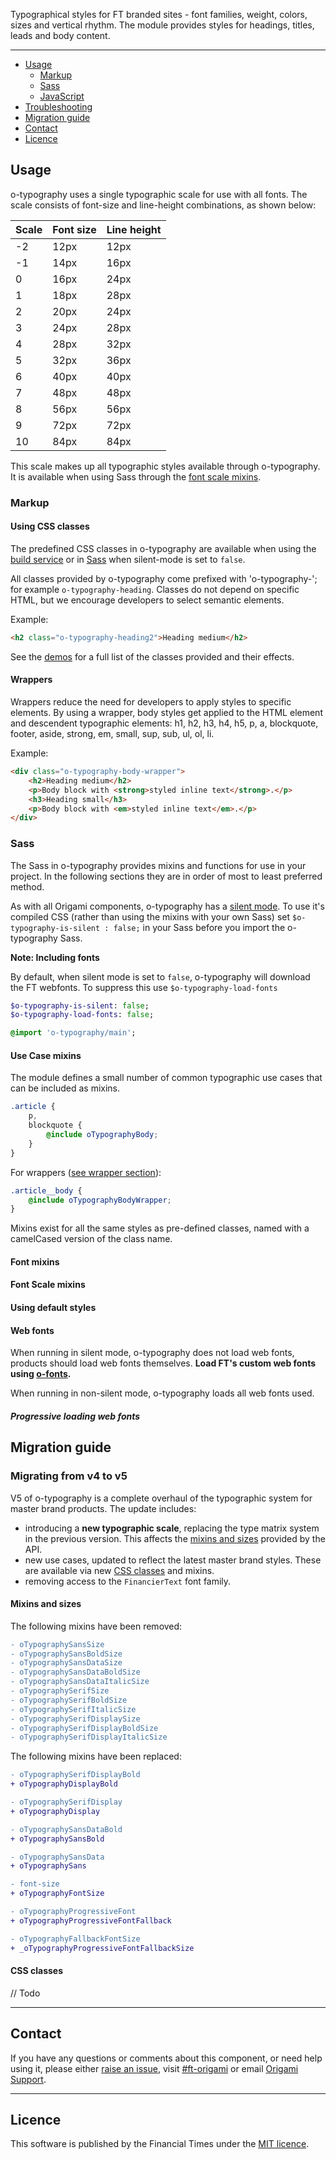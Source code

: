 Typographical styles for FT branded sites - font families, weight, colors, sizes and vertical rhythm. The module provides styles for headings, titles, leads and body content.

----

- [Usage](#usage)
	- [Markup](#markup)
	- [Sass](#sass)
	- [JavaScript](#javascript)
- [Troubleshooting](#troubleshooting)
- [Migration guide](#migration-guide)
- [Contact](#contact)
- [Licence](#licence)


## Usage

o-typography uses a single typographic scale for use with all fonts. The scale consists of font-size and line-height combinations, as shown below:

| Scale | Font size | Line height |
|------ |---------- |------------ |
|    -2 |      12px |        12px |
|    -1 |      14px |        16px |
|     0 |      16px |        24px |
|     1 |      18px |        28px |
|     2 |      20px |        24px |
|     3 |      24px |        28px |
|     4 |      28px |        32px |
|     5 |      32px |        36px |
|     6 |      40px |        40px |
|     7 |      48px |        48px |
|     8 |      56px |        56px |
|     9 |      72px |        72px |
|    10 |      84px |        84px |

This scale makes up all typographic styles available through o-typography. It is available when using Sass through the [font scale mixins](#font-scale-mixins).

### Markup

#### Using CSS classes

The predefined CSS classes in o-typography are available when using the [build service](#) or in [Sass](#sass) when silent-mode is set to `false`.

All classes provided by o-typography come prefixed with 'o-typography-'; for example `o-typography-heading`. Classes do not depend on specific HTML, but we encourage developers to select semantic elements.

Example:

```html
<h2 class="o-typography-heading2">Heading medium</h2>
```

See the [demos]() for a full list of the classes provided and their effects.

#### Wrappers

Wrappers reduce the need for developers to apply styles to specific elements. By using a wrapper, body styles get applied to the HTML element and descendent typographic elements: h1, h2, h3, h4, h5, p, a, blockquote, footer, aside, strong, em, small, sup, sub, ul, ol, li.

Example:

```html
<div class="o-typography-body-wrapper">
	<h2>Heading medium</h2>
	<p>Body block with <strong>styled inline text</strong>.</p>
	<h3>Heading small</h3>
	<p>Body block with <em>styled inline text</em>.</p>
</div>
```

### Sass

The Sass in o-typography provides mixins and functions for use in your project. In the following sections they are in order of most to least preferred method.

As with all Origami components, o-typography has a [silent mode](http://origami.ft.com/docs/syntax/scss/#silent-styles). To use it's compiled CSS (rather than using the mixins with your own Sass) set `$o-typography-is-silent : false;` in your Sass before you import the o-typography Sass.

**Note: Including fonts**

By default, when silent mode is set to `false`, o-typography will download the FT webfonts. To suppress this use `$o-typography-load-fonts`

```sass
$o-typography-is-silent: false;
$o-typography-load-fonts: false;

@import 'o-typography/main';
```

#### Use Case mixins

The module defines a small number of common typographic use cases that can be included as mixins.

```scss
.article {
	p,
	blockquote {
		@include oTypographyBody;
	}
}
```

For wrappers ([see wrapper section](#wrapper)):

```scss
.article__body {
	@include oTypographyBodyWrapper;
}
```

Mixins exist for all the same styles as pre-defined classes, named with a camelCased version of the class name.

#### Font mixins


#### Font Scale mixins


#### Using default styles


#### Web fonts

When running in silent mode, o-typography does not load web fonts, products should load web fonts themselves. **Load FT's custom web fonts using [o-fonts](https://github.com/financial-times/o-fonts).**

When running in non-silent mode, o-typography loads all web fonts used.

##### Progressive loading web fonts


## Migration guide

### Migrating from v4 to v5

V5 of o-typography is a complete overhaul of the typographic system for master brand products. The update includes:

- introducing a **new typographic scale**, replacing the type matrix system in the previous version. This affects the [mixins and sizes](#mixins-and-sizes) provided by the API.
- new use cases, updated to reflect the latest master brand styles. These are available via new [CSS classes](#css-classes) and mixins.
- removing access to the `FinancierText` font family.

#### Mixins and sizes

The following mixins have been removed:

```diff
- oTypographySansSize
- oTypographySansBoldSize
- oTypographySansDataSize
- oTypographySansDataBoldSize
- oTypographySansDataItalicSize
- oTypographySerifSize
- oTypographySerifBoldSize
- oTypographySerifItalicSize
- oTypographySerifDisplaySize
- oTypographySerifDisplayBoldSize
- oTypographySerifDisplayItalicSize
```

The following mixins have been replaced:

```diff
- oTypographySerifDisplayBold
+ oTypographyDisplayBold

- oTypographySerifDisplay
+ oTypographyDisplay

- oTypographySansDataBold
+ oTypographySansBold

- oTypographySansData
+ oTypographySans

- font-size
+ oTypographyFontSize

- oTypographyProgressiveFont
+ oTypographyProgressiveFontFallback

- oTypographyFallbackFontSize
+ _oTypographyProgressiveFontFallbackSize
```

#### CSS classes

// Todo


---

## Contact

If you have any questions or comments about this component, or need help using it, please either [raise an issue](https://github.com/Financial-Times/o-typography/issues), visit [#ft-origami](https://financialtimes.slack.com/messages/ft-origami/) or email [Origami Support](mailto:origami-support@ft.com).

----

## Licence

This software is published by the Financial Times under the [MIT licence](http://opensource.org/licenses/MIT).
